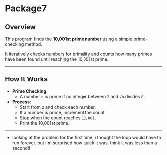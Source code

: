 # Package7

## Overview
This program finds the **10,001st prime number** using a simple prime-checking method.

It iteratively checks numbers for primality and counts how many primes have been found until reaching the 10,001st prime.

---

## How It Works
- **Prime Checking**:
    - A number `n` is prime if no integer between `2` and `√n` divides it.
- **Process**:
    - Start from `2` and check each number.
    - If a number is prime, increment the count.
    - Stop when the count reaches `10,001`.
    - Print the 10,001st prime.

---
- looking at the problem for the first time, i thought the loop would have to run forever. but i'm surprised how quick it was. think it was less than a second!!
